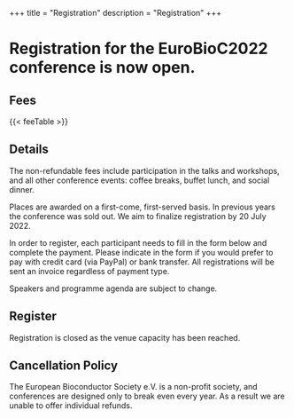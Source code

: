 +++
title = "Registration"
description = "Registration"
+++

# Registration for the EuroBioC2022 conference is now open.

## Fees

{{< feeTable >}}

## Details

The non-refundable fees include participation in the talks and workshops, and all other conference events: coffee breaks, buffet lunch, and social dinner.

Places are awarded on a first-come, first-served basis. In previous years the conference was sold out. We aim to finalize registration by 20 July 2022.

In order to register, each participant needs to fill in the form below and complete the payment. Please indicate in the form if you would prefer to pay with credit card (via PayPal) or bank transfer.  All registrations will be sent an invoice regardless of payment type.

Speakers and programme agenda are subject to change.

## Register

Registration is closed as the venue capacity has been reached.  

<!-- If your abstract has been accepted, but you have not yet registered, please use the link in the acceptance email to complete registration.  If you have not already heard from us don't worry, these emails will be sent by 05 July 2022. -->

<!--
{{< registrationForm >}}
-->

<!--
## FAQ

- What if I am in a different time zone?
    - We are curating a schedule that will accommodate most time zones throughout the world, but we cannot guarantee that the session you want to attend will be at a convenient time for you. However, all sessions are recorded and will be available for viewing roughly two hours after the session takes place. 

- Are there group discounts?
    - We do not offer group discounts.

- Can I register multiple people at the same time?
    - At this time each person has to register individually. 

- I cannot afford the registration fee. What are my options?
    - You can apply for a scholarship [HERE](https://docs.google.com/forms/d/e/1FAIpQLSeOE8FfcewYccR37o5dtC_tUjTCE5cKbyVMC_68uMuC3CgQbA/viewform?usp=pp_url), and we will consider those cases for a waived fee admission. 
-->


## Cancellation Policy

The European Bioconductor Society e.V. is a non-profit society, and conferences are designed only to break even every year. As a result we are unable to offer individual refunds.



